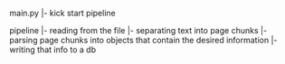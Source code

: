 main.py
 |- kick start pipeline

pipeline
 |- reading from the file
 |- separating text into page chunks
 |- parsing page chunks into objects that contain the desired information
 |- writing that info to a db